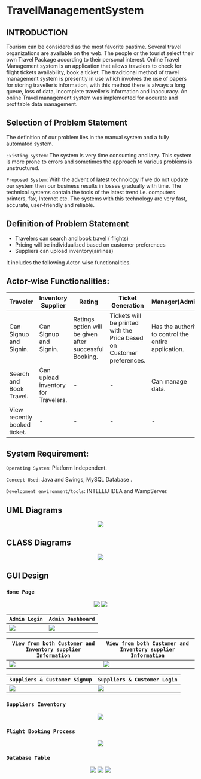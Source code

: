 # TravelManagementSystem

## INTRODUCTION
Tourism can be considered as the most favorite pastime. Several travel organizations are available on the web. The people or the tourist select their own Travel Package according to their personal interest. Online Travel Management system is an application that allows travelers to check for flight tickets availability, book a ticket. The traditional method of travel management system is presently in use which involves the use of papers for storing traveller’s information, with this method there is always a long queue, loss of data, incomplete traveller’s information and inaccuracy. An online Travel management system was implemented for accurate and profitable data management.

## Selection of Problem Statement
 The definition of our problem lies in the manual system and a fully automated system.
 
 `Existing System`: The system is very time consuming and lazy. This system is more prone to errors and sometimes the approach to various problems is unstructured.
 
 `Proposed System`: With the advent of latest technology if we do not update our system then our business results in losses gradually with time. The technical systems contain the tools of the latest trend i.e. computers printers, fax, Internet etc. The systems with this technology are very fast, accurate, user-friendly and reliable.

## Definition of Problem Statement
* Travelers can search and book travel ( flights) 
* Pricing will be individualized based on customer preferences
* Suppliers can upload inventory(airlines)

It includes the following Actor-wise functionalities.

## Actor-wise Functionalities: 
| Traveler | Inventory Supplier | Rating | Ticket Generation | Manager(Admin) |
| -------- | ------------------ | ------ | ----------------- | -------------- |
|Can Signup and Signin.|Can Signup and Signin.|Ratings option will be given after successful Booking.|Tickets will be printed with the Price based on Customer preferences.|Has the authority to control the entire application.|
|Search and Book Travel.|Can upload inventory for Travelers.|-|-|Can manage data.|
|View recently booked ticket.|-|-|-|-|

## System Requirement: 
`Operating System`: Platform Independent.

`Concept Used`: Java and Swings, MySQL Database .

`Development environment/tools`: INTELLIJ IDEA and WampServer.

## UML Diagrams
<div style="text-align:center">
    <img src="https://github.com/KVM-Projects/TravelManagementSystem/blob/main/xfiles/UML%20case.png">
</div>

## CLASS Diagrams
<div style="text-align:center">
    <img src="https://github.com/KVM-Projects/TravelManagementSystem/blob/main/xfiles/UML%20class.svg">
</div>

## GUI Design

### `Home Page`
 <div style="text-align:center">
    <img src="https://github.com/KVM-Projects/TravelManagementSystem/blob/main/xfiles/Splash.jpeg">
    <img src="https://github.com/KVM-Projects/TravelManagementSystem/blob/main/xfiles/Home.jpeg">
</div>

| `Admin Login` | `Admin Dashboard` |
| ------------- | ----------------- |
|<img src="https://github.com/KVM-Projects/TravelManagementSystem/blob/main/xfiles/adminLogin.jpeg">|<img src="https://github.com/KVM-Projects/TravelManagementSystem/blob/main/xfiles/admin.jpeg">|

| `View from both Customer and Inventory supplier Information` | `View from both Customer and Inventory supplier Information` |
| ------------------------------------------------------------ | ------------------------------------------------------------ |
|<img src="https://github.com/KVM-Projects/TravelManagementSystem/blob/main/xfiles/search.jpeg">|<img src="https://github.com/KVM-Projects/TravelManagementSystem/blob/main/xfiles/view.jpeg">|

| `Suppliers & Customer Signup` | `Suppliers & Customer Login` |
| ------------- | ----------------- |
|<img src="https://github.com/KVM-Projects/TravelManagementSystem/blob/main/xfiles/customerSignup.jpeg">|<img src="https://github.com/KVM-Projects/TravelManagementSystem/blob/main/xfiles/customerLogin.jpeg">|

### `Suppliers Inventory`
 <div style="text-align:center">
    <img src="https://github.com/KVM-Projects/TravelManagementSystem/blob/main/xfiles/Add.jpeg">
</div>

### `Flight Booking Process`
<div style="text-align:center">
    <img src="https://github.com/KVM-Projects/TravelManagementSystem/blob/main/xfiles/Splash.jpeg">
</div> 

### `Database Table`
<div style="text-align:center">
    <img src="https://github.com/KVM-Projects/TravelManagementSystem/blob/main/xfiles/dbAdmin.jpeg">
    <img src="https://github.com/KVM-Projects/TravelManagementSystem/blob/main/xfiles/dbCustomer.jpeg">
    <img src="https://github.com/KVM-Projects/TravelManagementSystem/blob/main/xfiles/dbSupply.jpeg">
</div> 
